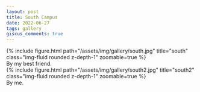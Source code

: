 ```yaml
---
layout: post
title: South Campus
date: 2022-06-27
tags: gallery
giscus_comments: true
---
```


<div class="row">
    <div class="col-sm-6">
        {% include figure.html path="/assets/img/gallery/south.jpg" title="south" class="img-fluid rounded z-depth-1" zoomable=true %}
        <div class="caption">
            By my best friend.
        </div>
    </div>
</div>

<div class="row">
    <div class="col-sm-6">
        {% include figure.html path="/assets/img/gallery/south2.jpg" title="south2" class="img-fluid rounded z-depth-1" zoomable=true %}
        <div class="caption">
            By me.
        </div>
    </div>
</div>
